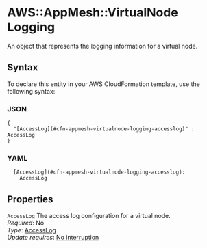 # AWS::AppMesh::VirtualNode Logging<a name="aws-properties-appmesh-virtualnode-logging"></a>

An object that represents the logging information for a virtual node\.

## Syntax<a name="aws-properties-appmesh-virtualnode-logging-syntax"></a>

To declare this entity in your AWS CloudFormation template, use the following syntax:

### JSON<a name="aws-properties-appmesh-virtualnode-logging-syntax.json"></a>

```
{
  "[AccessLog](#cfn-appmesh-virtualnode-logging-accesslog)" : AccessLog
}
```

### YAML<a name="aws-properties-appmesh-virtualnode-logging-syntax.yaml"></a>

```
  [AccessLog](#cfn-appmesh-virtualnode-logging-accesslog):
    AccessLog
```

## Properties<a name="aws-properties-appmesh-virtualnode-logging-properties"></a>

`AccessLog` <a name="cfn-appmesh-virtualnode-logging-accesslog"></a>
The access log configuration for a virtual node\.  
_Required_: No  
_Type_: [AccessLog](aws-properties-appmesh-virtualnode-accesslog.md)  
_Update requires_: [No interruption](https://docs.aws.amazon.com/AWSCloudFormation/latest/UserGuide/using-cfn-updating-stacks-update-behaviors.html#update-no-interrupt)
